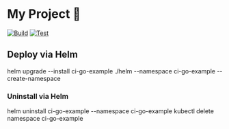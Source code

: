 # My Project 🚀
[![Build](https://github.com/curiousjaki/CI-CD/actions/workflows/build.yml/badge.svg)](https://github.com/curiousjaki/CI-CD/actions/workflows/build.yml) [![Test](https://github.com/curiousjaki/CI-CD/actions/workflows/test.yml/badge.svg)](https://github.com/curiousjaki/CI-CD/actions/workflows/test.yml)


## Deploy via Helm

helm upgrade --install ci-go-example ./helm --namespace ci-go-example --create-namespace

### Uninstall via Helm

helm uninstall ci-go-example --namespace ci-go-example
kubectl delete namespace ci-go-example